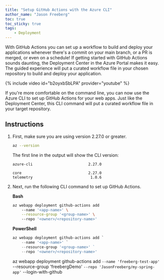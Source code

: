```yaml
---
title: "Setup GitHub Actions with the Azure CLI"
author_name: "Jason Freeberg"
toc: true
toc_sticky: true
tags:
    - Deployment
---
```


With GitHub Actions you can set up a workflow to build and deploy your applications whenever there's a commit on your main branch, or a PR is merged, or even on a schedule! If getting started with GitHub Actions sounds daunting, the Deployment Center in the Azure Portal makes it easy. The guided experience will put a curated workflow file in your chosen repository to build and deploy your application.

{% include video id="b2oyxbSbLPA" provider="youtube" %}

If you're more comfortable on the command line, you can now use the Azure CLI to set up GitHub Actions for your web apps. Just like the Deployment Center, this CLI command will put a curated workflow file in your target repository.

## Instructions

1. First, make sure you are using version 2.27.0 or greater.

    ```bash
    az --version
    ```

    The first line in the output will show the CLI version:

    ```text
    azure-cli                         2.27.0

    core                              2.27.0
    telemetry                          1.0.6
    ```

2. Next, run the following CLI command to set up GitHub Actions. 

    **Bash**

    ```bash
    az webapp deployment github-actions add
        --name '<app-name>' \
        --resource-group '<group-name>' \ 
        --repo '<owner>/<repository-name>'
    ```

    **PowerShell**

    ```powershell
    az webapp deployment github-actions add `
        --name '<app-name>' `
        --resource-group '<group-name>' ` 
        --repo '<owner>/<repository-name>'
    ```



    az webapp deployment github-actions add `
        --name 'freeberg-test-app' `
        --resource-group 'freebergDemo' `
        --repo 'JasonFreeberg/my-spring-app' `
        --login-with-github